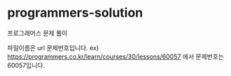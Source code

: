# programmers-solution
프로그래머스 문제 풀이

파일이름은 url 문제번호입니다. 
ex) https://programmers.co.kr/learn/courses/30/lessons/60057 에서 문제번호는 60057입니다. 

